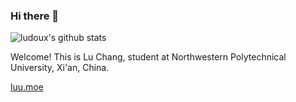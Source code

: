 ### Hi there 👋

![ludoux's github stats](https://github-readme-stats.vercel.app/api?username=ludoux&count_private=true&hide=stars&theme=solarized-light)

Welcome! This is Lu Chang, student at Northwestern Polytechnical University, Xi'an, China.

[luu.moe](https://www.luu.moe)

<!--
**ludoux/ludoux** is a ✨ _special_ ✨ repository because its `README.md` (this file) appears on your GitHub profile.

Here are some ideas to get you started:

- 🔭 I’m currently working on ...
- 🌱 I’m currently learning ...
- 👯 I’m looking to collaborate on ...
- 🤔 I’m looking for help with ...
- 💬 Ask me about ...
- 📫 How to reach me: ...
- 😄 Pronouns: ...
- ⚡ Fun fact: ...
-->
